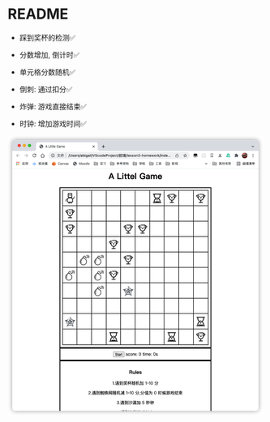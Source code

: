 # README

- 踩到奖杯的检测✅
- 分数增加, 倒计时✅

- 单元格分数随机✅
- 倒刺: 通过扣分✅
- 炸弹: 游戏直接结束✅
- 时钟: 增加游戏时间✅

![demo](demo.jpg)
